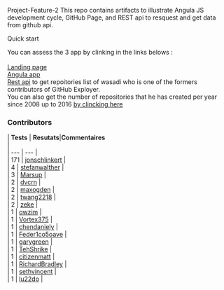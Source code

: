Project-Feature-2
This repo contains artifacts to illustrate Angula JS development cycle, GitHub Page, and REST api to resquest and get data from github api.

Quick start

You can assess the 3 app by clinking in the links belows : 
</br>
</br>
[Landing page](https://patrickhub.github.io/Project-Feature-2/) 
</br>
[Angula app](https://arcane-hamlet-81712.herokuapp.com/) 
</br>
[Rest api](https://blooming-earth-98873.herokuapp.com/api/repos) to get repoitories list of wasadi who is one of the formers
contributors of GitHub Exployer. </br> You can also get the number of repositories that he has created per year since 2008 up to 2016 
[by clincking here](https://blooming-earth-98873.herokuapp.com/api/repos/total)

### Contributors

| **Tests** | **Resutats**|**Commentaires**<br/> |  
| --- | --- |  
| 171 | [jonschlinkert](https://github.com/jonschlinkert) |  
| 4   | [stefanwalther](https://github.com/stefanwalther) |  
| 3   | [Marsup](https://github.com/Marsup) |  
| 2   | [dvcrn](https://github.com/dvcrn) |  
| 2   | [maxogden](https://github.com/maxogden) |  
| 2   | [twang2218](https://github.com/twang2218) |  
| 2   | [zeke](https://github.com/zeke) |  
| 1   | [owzim](https://github.com/owzim) |  
| 1   | [Vortex375](https://github.com/Vortex375) |  
| 1   | [chendaniely](https://github.com/chendaniely) |  
| 1   | [Feder1co5oave](https://github.com/Feder1co5oave) |  
| 1   | [garygreen](https://github.com/garygreen) |  
| 1   | [TehShrike](https://github.com/TehShrike) |  
| 1   | [citizenmatt](https://github.com/citizenmatt) |  
| 1   | [RichardBradley](https://github.com/RichardBradley) |  
| 1   | [sethvincent](https://github.com/sethvincent) |  
| 1   | [lu22do](https://github.com/lu22do) |
